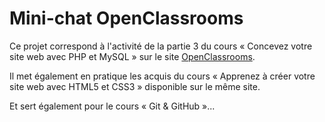 Mini-chat OpenClassrooms
========================

Ce projet correspond à l'activité de la partie 3 du cours « Concevez votre site web avec PHP et MySQL » sur le site [OpenClassrooms](http://openclassrooms.com/).

Il met également en pratique les acquis du cours « Apprenez à créer votre site web avec HTML5 et CSS3 » disponible sur le même site.

Et sert également pour le cours « Git & GitHub »...
